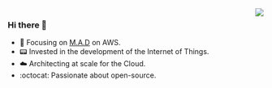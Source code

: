 <img align="right" src="https://github-readme-stats.vercel.app/api?username=HQarroum&show_icons=true&icon_color=CE1D2D&text_color=718096&bg_color=ffffff&hide_title=true" />

### Hi there 👋

- 🔭 Focusing on [M.A.D](https://pages.awscloud.com/rs/112-TZM-766/images/MAD_modern_application_eBook.pdf) on AWS.
- 📟 Invested in the development of the Internet of Things.
- ☁️ Architecting at scale for the Cloud.
- :octocat: Passionate about open-source.

